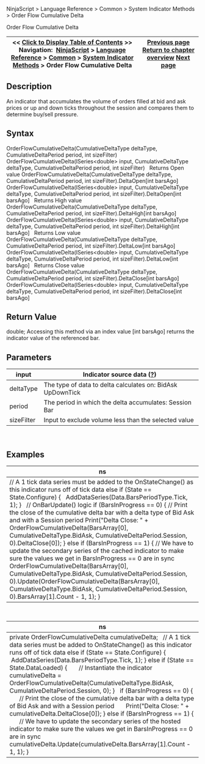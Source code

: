 ﻿
NinjaScript \> Language Reference \> Common \> System Indicator Methods \> Order Flow Cumulative Delta

Order Flow Cumulative Delta

| \<\< [Click to Display Table of Contents](order_flow_cumulative_delta2.md) \>\> **Navigation:**     [NinjaScript](ninjascript.md) \> [Language Reference](language_reference_wip.md) \> [Common](common.md) \> [System Indicator Methods](indicators.md) \> Order Flow Cumulative Delta | [Previous page](on_balance_volume_obv.md) [Return to chapter overview](indicators.md) [Next page](order_flow_volumetric_bars2.md) |
| --- | --- |
## Description
An indicator that accumulates the volume of orders filled at bid and ask prices or up and down ticks throughout the session and compares them to determine buy/sell pressure.
 
## Syntax
OrderFlowCumulativeDelta(CumulativeDeltaType deltaType, CumulativeDeltaPeriod period, int sizeFilter)
OrderFlowCumulativeDelta(ISeries\<double\> input, CumulativeDeltaType deltaType, CumulativeDeltaPeriod period, int sizeFilter)
 
Returns Open value
OrderFlowCumulativeDelta(CumulativeDeltaType deltaType, CumulativeDeltaPeriod period, int sizeFilter).DeltaOpen\[int barsAgo]
OrderFlowCumulativeDelta(ISeries\<double\> input, CumulativeDeltaType deltaType, CumulativeDeltaPeriod period, int sizeFilter).DeltaOpen\[int barsAgo]
 
Returns High value
OrderFlowCumulativeDelta(CumulativeDeltaType deltaType, CumulativeDeltaPeriod period, int sizeFilter).DeltaHigh\[int barsAgo]
OrderFlowCumulativeDelta(ISeries\<double\> input, CumulativeDeltaType deltaType, CumulativeDeltaPeriod period, int sizeFilter).DeltaHigh\[int barsAgo]
 
Returns Low value
OrderFlowCumulativeDelta(CumulativeDeltaType deltaType, CumulativeDeltaPeriod period, int sizeFilter).DeltaLow\[int barsAgo]
OrderFlowCumulativeDelta(ISeries\<double\> input, CumulativeDeltaType deltaType, CumulativeDeltaPeriod period, int sizeFilter).DeltaLow\[int barsAgo]
 
Returns Close value
OrderFlowCumulativeDelta(CumulativeDeltaType deltaType, CumulativeDeltaPeriod period, int sizeFilter).DeltaClose\[int barsAgo]
OrderFlowCumulativeDelta(ISeries\<double\> input, CumulativeDeltaType deltaType, CumulativeDeltaPeriod period, int sizeFilter).DeltaClose\[int barsAgo]

## Return Value
double; Accessing this method via an index value \[int barsAgo] returns the indicator value of the referenced bar.

## Parameters

| input | Indicator source data ([?](valid_input_data_for_indicator.md)) |
| --- | --- |
| deltaType | The type of data to delta calculates on: BidAsk UpDownTick |
| period | The period in which the delta accumulates: Session Bar |
| sizeFilter | Input to exclude volume less than the selected value |
 
## 
## Examples

| ns |
| --- |
| // A 1 tick data series must be added to the OnStateChange() as this indicator runs off of tick data else if (State \=\= State.Configure) {    AddDataSeries(Data.BarsPeriodType.Tick, 1); }   // OnBarUpdate() logic if (BarsInProgress \=\= 0) { // Print the close of the cumulative delta bar with a delta type of Bid Ask and with a Session period Print("Delta Close: " \+ OrderFlowCumulativeDelta(BarsArray\[0], CumulativeDeltaType.BidAsk, CumulativeDeltaPeriod.Session, 0).DeltaClose\[0]); } else if (BarsInProgress \=\= 1) { // We have to update the secondary series of the cached indicator to make sure the values we get in BarsInProgress \=\= 0 are in sync OrderFlowCumulativeDelta(BarsArray\[0], CumulativeDeltaType.BidAsk, CumulativeDeltaPeriod.Session, 0).Update(OrderFlowCumulativeDelta(BarsArray\[0], CumulativeDeltaType.BidAsk, CumulativeDeltaPeriod.Session, 0).BarsArray\[1].Count \- 1, 1); } |
 

| ns |
| --- |
| private OrderFlowCumulativeDelta cumulativeDelta;   // A 1 tick data series must be added to OnStateChange() as this indicator runs off of tick data else if (State \=\= State.Configure) {  AddDataSeries(Data.BarsPeriodType.Tick, 1); } else if (State \=\= State.DataLoaded) {        // Instantiate the indicator        cumulativeDelta \= OrderFlowCumulativeDelta(CumulativeDeltaType.BidAsk, CumulativeDeltaPeriod.Session, 0\); }   if (BarsInProgress \=\= 0\) {        // Print the close of the cumulative delta bar with a delta type of Bid Ask and with a Session period        Print("Delta Close: " \+ cumulativeDelta.DeltaClose\[0]); } else if (BarsInProgress \=\= 1\) {        // We have to update the secondary series of the hosted indicator to make sure the values we get in BarsInProgress \=\= 0 are in sync        cumulativeDelta.Update(cumulativeDelta.BarsArray\[1].Count \- 1, 1\); } |
